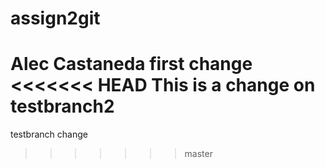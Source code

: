 # assign2git
Alec Castaneda
first change
<<<<<<< HEAD
This is a change on testbranch2
=======
testbranch change
>>>>>>> master
